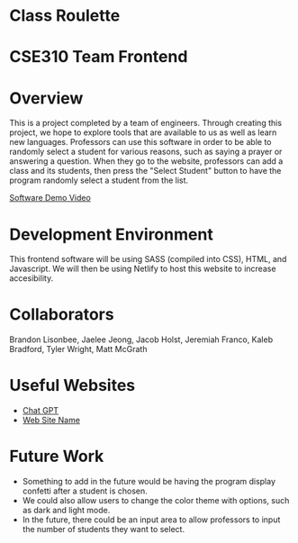# Class Roulette
# CSE310 Team Frontend
# Overview

This is a project completed by a team of engineers. Through creating this project, we hope to explore tools that are available to us as well as learn new languages. Professors can use this software in order to be able to randomly select a student for various reasons, such as saying a prayer or answering a question. When they go to the website, professors can add a class and its students, then press the "Select Student" button to have the program randomly select a student from the list. 

[Software Demo Video](http://youtube.link.goes.here)

# Development Environment

This frontend software will be using SASS (compiled into CSS), HTML, and Javascript. We will then be using Netlify to host this website to increase accesibility.

# Collaborators

Brandon Lisonbee, Jaelee Jeong, Jacob Holst, Jeremiah Franco, Kaleb Bradford, Tyler Wright, Matt McGrath

# Useful Websites

- [Chat GPT](https://chat.openai.com/)
- [Web Site Name](http://url.link.goes.here)

# Future Work

- Something to add in the future would be having the program display confetti after a student is chosen.
- We could also allow users to change the color theme with options, such as dark and light mode.
- In the future, there could be an input area to allow professors to input the number of students they want to select. 
